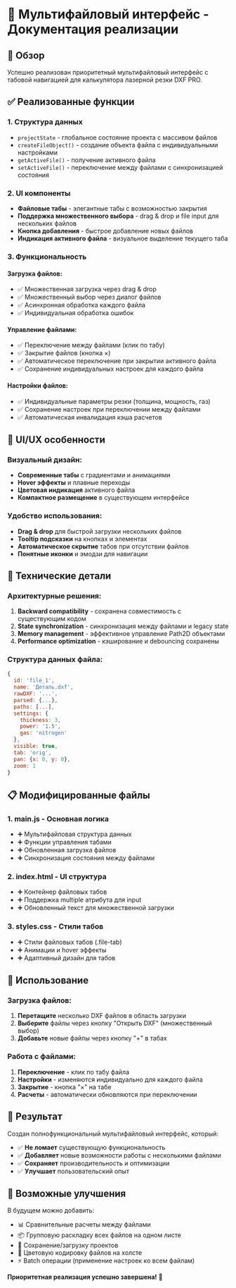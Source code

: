 # 📁 Мультифайловый интерфейс - Документация реализации

## 🎯 Обзор

Успешно реализован приоритетный мультифайловый интерфейс с табовой навигацией для калькулятора лазерной резки DXF PRO.

## ✅ Реализованные функции

### 1. **Структура данных**
- `projectState` - глобальное состояние проекта с массивом файлов
- `createFileObject()` - создание объекта файла с индивидуальными настройками
- `getActiveFile()` - получение активного файла
- `setActiveFile()` - переключение между файлами с синхронизацией состояния

### 2. **UI компоненты**
- **Файловые табы** - элегантные табы с возможностью закрытия
- **Поддержка множественного выбора** - drag & drop и file input для нескольких файлов
- **Кнопка добавления** - быстрое добавление новых файлов
- **Индикация активного файла** - визуальное выделение текущего таба

### 3. **Функциональность**

#### Загрузка файлов:
- ✅ Множественная загрузка через drag & drop
- ✅ Множественный выбор через диалог файлов  
- ✅ Асинхронная обработка каждого файла
- ✅ Индивидуальная обработка ошибок

#### Управление файлами:
- ✅ Переключение между файлами (клик по табу)
- ✅ Закрытие файлов (кнопка ×)
- ✅ Автоматическое переключение при закрытии активного файла
- ✅ Сохранение индивидуальных настроек для каждого файла

#### Настройки файлов:
- ✅ Индивидуальные параметры резки (толщина, мощность, газ)
- ✅ Сохранение настроек при переключении между файлами
- ✅ Автоматическая инвалидация кэша расчетов

## 🎨 UI/UX особенности

### Визуальный дизайн:
- **Современные табы** с градиентами и анимациями
- **Hover эффекты** и плавные переходы
- **Цветовая индикация** активного файла
- **Компактное размещение** в существующем интерфейсе

### Удобство использования:
- **Drag & drop** для быстрой загрузки нескольких файлов
- **Tooltip подсказки** на кнопках и элементах
- **Автоматическое скрытие** табов при отсутствии файлов
- **Понятные иконки** и эмодзи для навигации

## 🔧 Технические детали

### Архитектурные решения:
1. **Backward compatibility** - сохранена совместимость с существующим кодом
2. **State synchronization** - синхронизация между файлами и legacy state
3. **Memory management** - эффективное управление Path2D объектами
4. **Performance optimization** - кэширование и debouncing сохранены

### Структура данных файла:
```javascript
{
  id: 'file_1',
  name: 'Деталь.dxf',
  rawDXF: '...',
  parsed: {...},
  paths: [...],
  settings: {
    thickness: 3,
    power: '1.5', 
    gas: 'nitrogen'
  },
  visible: true,
  tab: 'orig',
  pan: {x: 0, y: 0},
  zoom: 1
}
```

## 📋 Модифицированные файлы

### 1. **main.js** - Основная логика
- ➕ Мультифайловая структура данных
- ➕ Функции управления табами
- ➕ Обновленная загрузка файлов
- ➕ Синхронизация состояния между файлами

### 2. **index.html** - UI структура  
- ➕ Контейнер файловых табов
- ➕ Поддержка multiple атрибута для input
- ➕ Обновленный текст для множественной загрузки

### 3. **styles.css** - Стили табов
- ➕ Стили файловых табов (.file-tab)
- ➕ Анимации и hover эффекты
- ➕ Адаптивный дизайн для табов

## 🚀 Использование

### Загрузка файлов:
1. **Перетащите** несколько DXF файлов в область загрузки
2. **Выберите** файлы через кнопку "Открыть DXF" (множественный выбор)
3. **Добавьте** новые файлы через кнопку "+" в табах

### Работа с файлами:
1. **Переключение** - клик по табу файла
2. **Настройки** - изменяются индивидуально для каждого файла
3. **Закрытие** - кнопка "×" на табе
4. **Расчеты** - автоматически обновляются при переключении

## 🎯 Результат

Создан полнофункциональный мультифайловый интерфейс, который:
- ✅ **Не ломает** существующую функциональность
- ✅ **Добавляет** новые возможности работы с несколькими файлами
- ✅ **Сохраняет** производительность и оптимизации
- ✅ **Улучшает** пользовательский опыт

## 🔮 Возможные улучшения

В будущем можно добавить:
- 📊 Сравнительные расчеты между файлами
- 📦 Групповую раскладку всех файлов на одном листе
- 💾 Сохранение/загрузку проектов
- 🎨 Цветовую кодировку файлов на холсте
- ⚡ Batch операции (применение настроек ко всем файлам)

**Приоритетная реализация успешно завершена!** 🎉